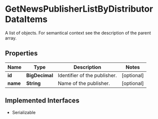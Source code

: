 

# GetNewsPublisherListByDistributorDataItems

A list of objects. For semantical context see the description of the parent array.

## Properties

Name | Type | Description | Notes
------------ | ------------- | ------------- | -------------
**id** | **BigDecimal** | Identifier of the publisher. |  [optional]
**name** | **String** | Name of the publisher. |  [optional]


## Implemented Interfaces

* Serializable


